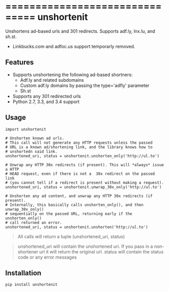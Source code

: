===============================
unshortenit
===============================

Unshortens ad-based urls and 301 redirects. Supports adf.ly, lnx.lu, and sh.st.

* Linkbucks.com and adfoc.us support temporarly removed.

Features
--------

- Supports unshortening the following ad-based shortners:
	- Adf.ly and related subdomains
	- Custom adf.ly domains by passing the type='adfly' parameter
	- Sh.st
- Supports any 301 redirected urls
- Python 2.7, 3.3, and 3.4 support

Usage
-----

	import unshortenit

	# Unshorten known ad urls.
	# This call will not generate any HTTP requests unless the passed 
	# URL is a known ad/shortening link, and the library knows how to
	# unshortedn said link.
	unshortened_uri, status = unshortenit.unshorten_only('http://ul.to')

	# Unwrap any HTTP 30x redirects (if present). This will *always* issue a HTTP 
	# HEAD request, even if there is not a  30x redirect on the passed link 
	# (you cannot tell if a redirect is present without making a request).
	unshortened_uri, status = unshortenit.unwrap_30x_only('http://ul.to')

	# Unshorten any ad content, and unwrap any HTTP 30x redirects (if present).
	# Internally, this basically calls unshorten_only(), and then unwrap_30x_only()
	# sequentially on the passed URL, returning early if the unshorten_only()
	# call returned an error.
	unshortened_uri, status = unshortenit.unshorten('http://ul.to')

> All calls will return a tuple (unshortened_uri, status)

> unshortened_uri will contain the unshortened uri. If you pass in a non-shortener url it will return the original url.
> status will contain the status code or any error messages

Installation
------------

    pip install unshortenit

